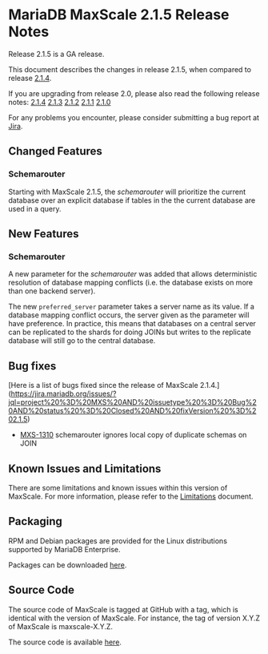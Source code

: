 # MariaDB MaxScale 2.1.5 Release Notes

Release 2.1.5 is a GA release.

This document describes the changes in release 2.1.5, when compared to
release [2.1.4](MaxScale-2.1.4-Release-Notes.md).

If you are upgrading from release 2.0, please also read the following
release notes:
[2.1.4](./MaxScale-2.1.4-Release-Notes.md)
[2.1.3](./MaxScale-2.1.3-Release-Notes.md)
[2.1.2](./MaxScale-2.1.2-Release-Notes.md)
[2.1.1](./MaxScale-2.1.1-Release-Notes.md)
[2.1.0](./MaxScale-2.1.0-Release-Notes.md)

For any problems you encounter, please consider submitting a bug
report at [Jira](https://jira.mariadb.org).

## Changed Features

### Schemarouter

Starting with MaxScale 2.1.5, the _schemarouter_ will prioritize the current
database over an explicit database if tables in the the current database are
used in a query.

## New Features

### Schemarouter

A new parameter for the _schemarouter_ was added that allows deterministic
resolution of database mapping conflicts (i.e. the database exists on more than
one backend server).

The new `preferred_server` parameter takes a server name as its value. If a
database mapping conflict occurs, the server given as the parameter will have
preference. In practice, this means that databases on a central server can be
replicated to the shards for doing JOINs but writes to the replicate database
will still go to the central database.

## Bug fixes

[Here is a list of bugs fixed since the release of MaxScale 2.1.4.]
(https://jira.mariadb.org/issues/?jql=project%20%3D%20MXS%20AND%20issuetype%20%3D%20Bug%20AND%20status%20%3D%20Closed%20AND%20fixVersion%20%3D%202.1.5)

* [MXS-1310](https://jira.mariadb.org/browse/MXS-1310) schemarouter ignores local copy of duplicate schemas on JOIN

## Known Issues and Limitations

There are some limitations and known issues within this version of MaxScale.
For more information, please refer to the [Limitations](../About/Limitations.md) document.

## Packaging

RPM and Debian packages are provided for the Linux distributions supported
by MariaDB Enterprise.

Packages can be downloaded [here](https://mariadb.com/resources/downloads).

## Source Code

The source code of MaxScale is tagged at GitHub with a tag, which is identical
with the version of MaxScale. For instance, the tag of version X.Y.Z of MaxScale
is maxscale-X.Y.Z.

The source code is available [here](https://github.com/mariadb-corporation/MaxScale).

